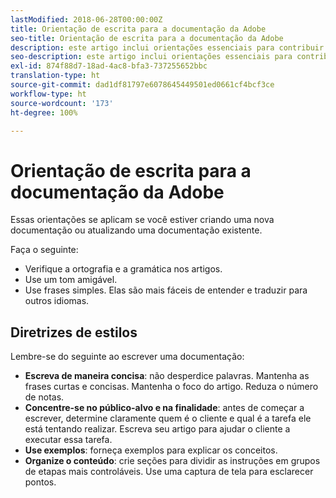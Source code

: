 ```yaml
---
lastModified: 2018-06-28T00:00:00Z
title: Orientação de escrita para a documentação da Adobe
seo-title: Orientação de escrita para a documentação da Adobe
description: este artigo inclui orientações essenciais para contribuir com a documentação da Adobe.
seo-description: este artigo inclui orientações essenciais para contribuir com a documentação da Adobe.
exl-id: 874f88d7-18ad-4ac8-bfa3-737255652bbc
translation-type: ht
source-git-commit: dad1df81797e6078645449501ed0661cf4bcf3ce
workflow-type: ht
source-wordcount: '173'
ht-degree: 100%

---
```


# Orientação de escrita para a documentação da Adobe

Essas orientações se aplicam se você estiver criando uma nova documentação ou atualizando uma documentação existente.

Faça o seguinte:

- Verifique a ortografia e a gramática nos artigos.
- Use um tom amigável.
- Use frases simples. Elas são mais fáceis de entender e traduzir para outros idiomas.

## Diretrizes de estilos

Lembre-se do seguinte ao escrever uma documentação:

- **Escreva de maneira concisa**: não desperdice palavras. Mantenha as frases curtas e concisas. Mantenha o foco do artigo. Reduza o número de notas.
- **Concentre-se no público-alvo e na finalidade**: antes de começar a escrever, determine claramente quem é o cliente e qual é a tarefa ele está tentando realizar. Escreva seu artigo para ajudar o cliente a executar essa tarefa.
- **Use exemplos**: forneça exemplos para explicar os conceitos.
- **Organize o conteúdo**: crie seções para dividir as instruções em grupos de etapas mais controláveis. Use uma captura de tela para esclarecer pontos.
